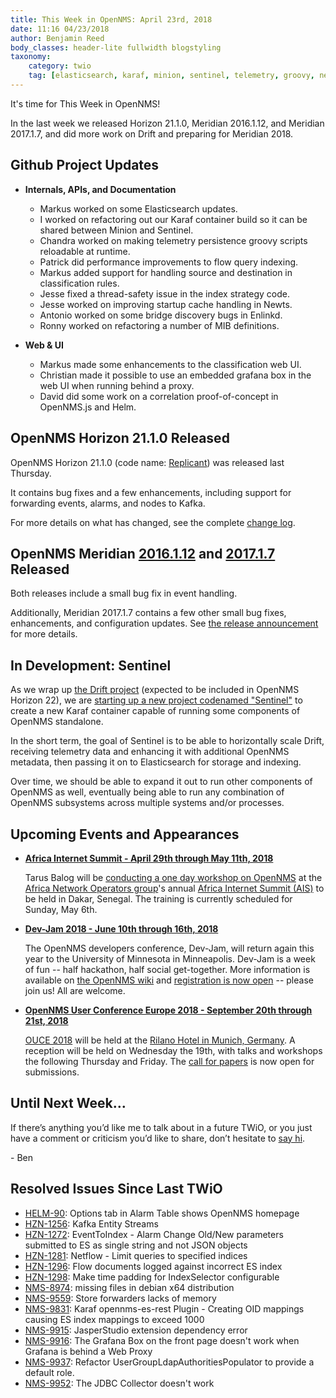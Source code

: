 ```yaml
---
title: This Week in OpenNMS: April 23rd, 2018
date: 11:16 04/23/2018
author: Benjamin Reed
body_classes: header-lite fullwidth blogstyling
taxonomy:
    category: twio
    tag: [elasticsearch, karaf, minion, sentinel, telemetry, groovy, newts, enlinkd, grafana, drift, afnog, ais, dev-jam, ouce]
---
```


It's time for This Week in OpenNMS!

In the last week we released Horizon 21.1.0, Meridian 2016.1.12, and Meridian 2017.1.7, and did more work on Drift and preparing for Meridian 2018.

<!-- git log --author=bamboo@opennms.org --invert-grep --all --no-merges --since='2018-04-16 00:00:00' --until='2018-04-23 00:00:00' --format='%Cblue%ai %Cgreen%aN %Creset%s %Cblue(%H)%Cred%d' --author-date-order | sort | less -R -->

## Github Project Updates

* __Internals, APIs, and Documentation__

  * Markus worked on some Elasticsearch updates.
  * I worked on refactoring out our Karaf container build so it can be shared between Minion and Sentinel.
  * Chandra worked on making telemetry persistence groovy scripts reloadable at runtime.
  * Patrick did performance improvements to flow query indexing.
  * Markus added support for handling source and destination in classification rules.
  * Jesse fixed a thread-safety issue in the index strategy code.
  * Jesse worked on improving startup cache handling in Newts.
  * Antonio worked on some bridge discovery bugs in Enlinkd.
  * Ronny worked on refactoring a number of MIB definitions.

* __Web & UI__

  * Markus made some enhancements to the classification web UI.
  * Christian made it possible to use an embedded grafana box in the web UI when running behind a proxy.
  * David did some work on a correlation proof-of-concept in OpenNMS.js and Helm.


## OpenNMS Horizon 21.1.0 Released

OpenNMS Horizon 21.1.0 (code name: [Replicant](https://bladerunner.wikia.com/wiki/Replicant)) was released last Thursday.

It contains bug fixes and a few enhancements, including support for forwarding events, alarms, and nodes to Kafka.

For more details on what has changed, see the complete [change log](http://docs.opennms.org/opennms/releases/21.1.0/releasenotes/#releasenotes-changelog-21.1.0).


## OpenNMS Meridian [2016.1.12](https://www.opennms.com/2018/04/23/opennms-meridian-2016-1-12-released/) and [2017.1.7](https://www.opennms.com/2018/04/20/opennms-meridian-2017-1-7-released/) Released

Both releases include a small bug fix in event handling.

Additionally, Meridian 2017.1.7 contains a few other small bug fixes, enhancements, and configuration updates.  See [the release announcement](https://www.opennms.com/2018/04/20/opennms-meridian-2017-1-7-released/) for more details.


## In Development: Sentinel

As we wrap up [the Drift project](https://www.opennms.org/en/blog/twio/2017-10-09-this-week-in-opennms) (expected to be included in OpenNMS Horizon 22), we are [starting up a new project codenamed "Sentinel"](https://wiki.opennms.org/wiki/DevProjects/Sentinel) to create a new Karaf container capable of running some components of OpenNMS standalone.

In the short term, the goal of Sentinel is to be able to horizontally scale Drift, receiving telemetry data and enhancing it with additional OpenNMS metadata, then passing it on to Elasticsearch for storage and indexing.

Over time, we should be able to expand it out to run other components of OpenNMS as well, eventually being able to run any combination of OpenNMS subsystems across multiple systems and/or processes.


## Upcoming Events and Appearances

* **[Africa Internet Summit - April 29th through May 11th, 2018](http://internetsummitafrica.org/)**

  Tarus Balog will be [conducting a one day workshop on OpenNMS](https://www.internetsummit.africa/agenda/programme) at the [Africa Network Operators group](https://afnog.org/)'s annual [Africa Internet Summit (AIS)](http://internetsummitafrica.org/) to be held in Dakar, Senegal.
  The training is currently scheduled for Sunday, May 6th.

* **[Dev-Jam 2018 - June 10th through 16th, 2018](https://wiki.opennms.org/wiki/Dev-Jam_2018)**

  The OpenNMS developers conference, Dev-Jam, will return again this year to the University of Minnesota in Minneapolis.
  Dev-Jam is a week of fun -- half hackathon, half social get-together.  More information is available on [the OpenNMS wiki](https://wiki.opennms.org/wiki/Dev-Jam_2018) and [registration is now open](http://www.opennms.com/opennms-dev-jam-registration) -- please join us!  All are welcome.

* **[OpenNMS User Conference Europe 2018 - September 20th through 21st, 2018](https://ouce.opennms.eu/)**

  [OUCE 2018](https://ouce.opennms.eu/) will be held at the [Rilano Hotel in Munich, Germany](https://www.rilano-hotel-muenchen.de/).
  A reception will be held on Wednesday the 19th, with talks and workshops the following Thursday and Friday.
  The [call for papers](https://ouce.opennms.eu/cfp/2018/) is now open for submissions.


## Until Next Week…

If there’s anything you’d like me to talk about in a future TWiO, or you just have a comment or criticism you’d like to share, don’t hesitate to [say hi](mailto:twio@opennms.org).

\- Ben

<!--
  https://github.com/OpenNMS/twio-fodder/blob/master/scripts/twio-issues-list.pl
-->

## Resolved Issues Since Last TWiO

* [HELM-90](https://issues.opennms.org/browse/HELM-90): Options tab in Alarm Table shows OpenNMS homepage
* [HZN-1256](https://issues.opennms.org/browse/HZN-1256): Kafka Entity Streams
* [HZN-1272](https://issues.opennms.org/browse/HZN-1272): EventToIndex - Alarm Change Old/New parameters submitted to ES as single string and not JSON objects
* [HZN-1281](https://issues.opennms.org/browse/HZN-1281): Netflow - Limit queries to specified indices
* [HZN-1296](https://issues.opennms.org/browse/HZN-1296): Flow documents logged against incorrect ES index
* [HZN-1298](https://issues.opennms.org/browse/HZN-1298): Make time padding for IndexSelector configurable
* [NMS-8974](https://issues.opennms.org/browse/NMS-8974): missing files in debian x64 distribution
* [NMS-9559](https://issues.opennms.org/browse/NMS-9559): Store forwarders lacks of memory
* [NMS-9831](https://issues.opennms.org/browse/NMS-9831): Karaf opennms-es-rest Plugin - Creating OID mappings causing ES index mappings to exceed 1000
* [NMS-9915](https://issues.opennms.org/browse/NMS-9915): JasperStudio extension dependency error
* [NMS-9916](https://issues.opennms.org/browse/NMS-9916): The Grafana Box on the front page doesn't work when Grafana is behind a Web Proxy
* [NMS-9937](https://issues.opennms.org/browse/NMS-9937): Refactor UserGroupLdapAuthoritiesPopulator to provide a default role.
* [NMS-9952](https://issues.opennms.org/browse/NMS-9952): The JDBC Collector doesn't work